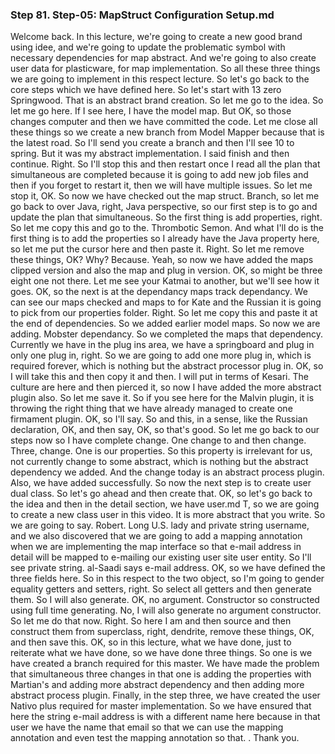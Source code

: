 ### Step 81. Step-05: MapStruct Configuration Setup.md
Welcome back. In this lecture, we're going to create a new good brand using idee, and we're going to update the problematic symbol with necessary dependencies for map abstract. And we're going to also create user data for plasticware, for map implementation. So all these three things we are going to implement in this respect lecture. So let's go back to the core steps which we have defined here. So let's start with 13 zero Springwood. That is an abstract brand creation. So let me go to the idea. So let me go here. If I see here, I have the model map. But OK, so those changes computer and then we have committed the code. Let me close all these things so we create a new branch from Model Mapper because that is the latest road. So I'll send you create a branch and then I'll see 10 to spring. But it was my abstract implementation. I said finish and then continue. Right. So I'll stop this and then restart once I read all the plan that simultaneous are completed because it is going to add new job files and then if you forget to restart it, then we will have multiple issues. So let me stop it, OK. So now we have checked out the map struct. Branch, so let me go back to over Java, right, Java perspective, so our first step is to go and update the plan that simultaneous. So the first thing is add properties, right. So let me copy this and go to the. Thrombotic Semon. And what I'll do is the first thing is to add the properties so I already have the Java property here, so let me put the cursor here and then paste it. Right. So let me remove these things, OK? Why? Because. Yeah, so now we have added the maps clipped version and also the map and plug in version. OK, so might be three eight one not there. Let me see your Katmai to another, but we'll see how it goes. OK, so the next is at the dependancy maps track dependancy. We can see our maps checked and maps to for Kate and the Russian it is going to pick from our properties folder. Right. So let me copy this and paste it at the end of dependencies. So we added earlier model maps. So now we are adding. Mobster dependancy. So we completed the maps that dependency. Currently we have in the plug ins area, we have a springboard and plug in only one plug in, right. So we are going to add one more plug in, which is required forever, which is nothing but the abstract processor plug in. OK, so I will take this and then copy it and then. I will put in terms of Kesari. The culture are here and then pierced it, so now I have added the more abstract plugin also. So let me save it. So if you see here for the Malvin plugin, it is throwing the right thing that we have already managed to create one firmament plugin. OK, so I'll say. So and this, in a sense, like the Russian declaration, OK, and then say, OK, so that's good. So let me go back to our steps now so I have complete change. One change to and then change. Three, change. One is our properties. So this property is irrelevant for us, not currently change to some abstract, which is nothing but the abstract dependency we added. And the change today is an abstract process plugin. Also, we have added successfully. So now the next step is to create user dual class. So let's go ahead and then create that. OK, so let's go back to the idea and then in the detail section, we have user.md
T, so we are going to create a new class user in this video. It is more abstract that you write. So we are going to say. Robert. Long U.S. lady and private string username, and we also discovered that we are going to add a mapping annotation when we are implementing the map interface so that e-mail address in detail will be mapped to e-mailing our existing user site user entity. So I'll see private string. al-Saadi says e-mail address. OK, so we have defined the three fields here. So in this respect to the two object, so I'm going to gender equality getters and setters, right. So select all getters and then generate them. So I will also generate. OK, no argument. Constructor so constructed using full time generating. No, I will also generate no argument constructor. So let me do that now. Right. So here I am and then source and then construct them from superclass, right, dendrite, remove these things, OK, and then save this. OK, so in this lecture, what we have done, just to reiterate what we have done, so we have done three things. So one is we have created a branch required for this master. We have made the problem that simultaneous three changes in that one is adding the properties with Martian's and adding more abstract dependency and then adding more abstract process plugin. Finally, in the step three, we have created the user Nativo plus required for master implementation. So we have ensured that here the string e-mail address is with a different name here because in that user we have the name that email so that we can use the mapping annotation and even test the mapping annotation so that. . Thank you. 
